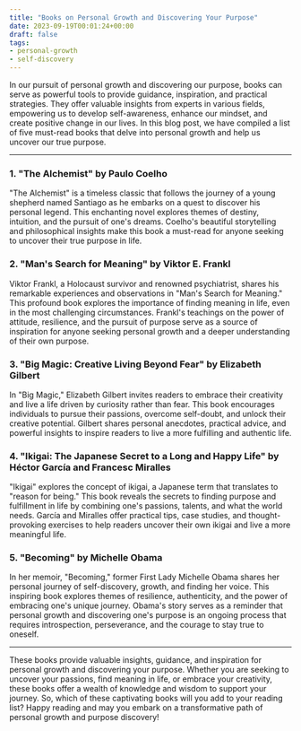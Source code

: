 ```yaml
---
title: "Books on Personal Growth and Discovering Your Purpose"
date: 2023-09-19T00:01:24+00:00
draft: false
tags:
- personal-growth
- self-discovery
---
```


In our pursuit of personal growth and discovering our purpose, books can serve as powerful tools to provide guidance, inspiration, and practical strategies. They offer valuable insights from experts in various fields, empowering us to develop self-awareness, enhance our mindset, and create positive change in our lives. In this blog post, we have compiled a list of five must-read books that delve into personal growth and help us uncover our true purpose.

---

### 1. "The Alchemist" by Paulo Coelho

"The Alchemist" is a timeless classic that follows the journey of a young shepherd named Santiago as he embarks on a quest to discover his personal legend. This enchanting novel explores themes of destiny, intuition, and the pursuit of one's dreams. Coelho's beautiful storytelling and philosophical insights make this book a must-read for anyone seeking to uncover their true purpose in life.

### 2. "Man's Search for Meaning" by Viktor E. Frankl

Viktor Frankl, a Holocaust survivor and renowned psychiatrist, shares his remarkable experiences and observations in "Man's Search for Meaning." This profound book explores the importance of finding meaning in life, even in the most challenging circumstances. Frankl's teachings on the power of attitude, resilience, and the pursuit of purpose serve as a source of inspiration for anyone seeking personal growth and a deeper understanding of their own purpose.

### 3. "Big Magic: Creative Living Beyond Fear" by Elizabeth Gilbert

In "Big Magic," Elizabeth Gilbert invites readers to embrace their creativity and live a life driven by curiosity rather than fear. This book encourages individuals to pursue their passions, overcome self-doubt, and unlock their creative potential. Gilbert shares personal anecdotes, practical advice, and powerful insights to inspire readers to live a more fulfilling and authentic life.

### 4. "Ikigai: The Japanese Secret to a Long and Happy Life" by Héctor García and Francesc Miralles

"Ikigai" explores the concept of ikigai, a Japanese term that translates to "reason for being." This book reveals the secrets to finding purpose and fulfillment in life by combining one's passions, talents, and what the world needs. García and Miralles offer practical tips, case studies, and thought-provoking exercises to help readers uncover their own ikigai and live a more meaningful life.

### 5. "Becoming" by Michelle Obama

In her memoir, "Becoming," former First Lady Michelle Obama shares her personal journey of self-discovery, growth, and finding her voice. This inspiring book explores themes of resilience, authenticity, and the power of embracing one's unique journey. Obama's story serves as a reminder that personal growth and discovering one's purpose is an ongoing process that requires introspection, perseverance, and the courage to stay true to oneself.

---

These books provide valuable insights, guidance, and inspiration for personal growth and discovering your purpose. Whether you are seeking to uncover your passions, find meaning in life, or embrace your creativity, these books offer a wealth of knowledge and wisdom to support your journey. So, which of these captivating books will you add to your reading list? Happy reading and may you embark on a transformative path of personal growth and purpose discovery!